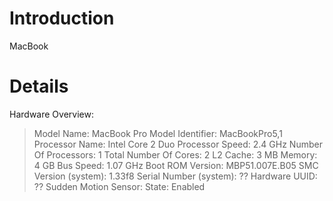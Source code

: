 # Introduction #

MacBook


# Details #

Hardware Overview:

> Model Name:	MacBook Pro
> Model Identifier:	MacBookPro5,1
> Processor Name:	Intel Core 2 Duo
> Processor Speed:	2.4 GHz
> Number Of Processors:	1
> Total Number Of Cores:	2
> L2 Cache:	3 MB
> Memory:	4 GB
> Bus Speed:	1.07 GHz
> Boot ROM Version:	MBP51.007E.B05
> SMC Version (system):	1.33f8
> Serial Number (system):	??
> Hardware UUID:	??
> Sudden Motion Sensor:
> State:	Enabled